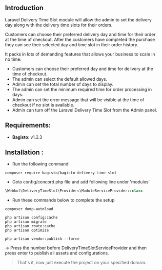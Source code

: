 ## Introduction

Laravel Delivery Time Slot module will allow the admin to set the delivery day along with the delivery time slots for their orders.

Customers can choose their preferred delivery day and time for their order at the time of checkout. After the customers have completed the purchase they can see their selected day and time slot in their order history.

It packs in lots of demanding features that allows your business to scale in no time:

- Customers can choose their preferred day and time for delivery at the time of checkout.
- The admin can select the default allowed days.
- Admin can set the total number of days to display.
- The admin can set the minimum required time for order processing in days.
- Admin can set the error message that will be visible at the time of checkout if no slot is  available.
- Admin can turn off the Laravel Delivery Time Slot from the Admin panel.

## Requirements:

- **Bagisto**: v1.3.3

## Installation :
- Run the following command
```
composer require bagisto/bagisto-delivery-time-slot
```

- Goto config/concord.php file and add following line under 'modules'
```php
\Webkul\DeliveryTimeSlot\Providers\ModuleServiceProvider::class
```

- Run these commands below to complete the setup
```
composer dump-autoload
```

```
php artisan config:cache
php artisan migrate
php artisan route:cache
php artisan optimize
```
```
php artisan vendor:publish --force
```
-> Press the number before DeliveryTimeSlotServiceProvider and then press enter to publish all assets and configurations.

> That's it, now just execute the project on your specified domain.
